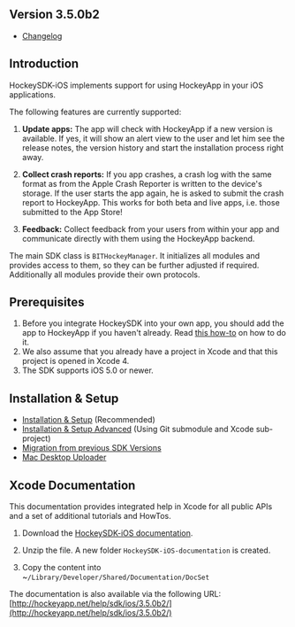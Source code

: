 ## Version 3.5.0b2

- [Changelog](http://www.hockeyapp.net/help/sdk/ios/3.5.0b2/docs/docs/Changelog.html)


## Introduction

HockeySDK-iOS implements support for using HockeyApp in your iOS applications.

The following features are currently supported:

1. **Update apps:** The app will check with HockeyApp if a new version is available. If yes, it will show an alert view to the user and let him see the release notes, the version history and start the installation process right away. 

2. **Collect crash reports:** If you app crashes, a crash log with the same format as from the Apple Crash Reporter is written to the device's storage. If the user starts the app again, he is asked to submit the crash report to HockeyApp. This works for both beta and live apps, i.e. those submitted to the App Store!

3. **Feedback:** Collect feedback from your users from within your app and communicate directly with them using the HockeyApp backend.

The main SDK class is `BITHockeyManager`. It initializes all modules and provides access to them, so they can be further adjusted if required. Additionally all modules provide their own protocols.

## Prerequisites

1. Before you integrate HockeySDK into your own app, you should add the app to HockeyApp if you haven't already. Read [this how-to](http://support.hockeyapp.net/kb/how-tos/how-to-create-a-new-app) on how to do it.
2. We also assume that you already have a project in Xcode and that this project is opened in Xcode 4.
3. The SDK supports iOS 5.0 or newer.


## Installation & Setup

- [Installation & Setup](http://www.hockeyapp.net/help/sdk/ios/3.5.0b2/docs/docs/Guide-Installation-Setup.html) (Recommended)
- [Installation & Setup Advanced](http://www.hockeyapp.net/help/sdk/ios/3.5.0b2/docs/docs/Guide-Installation-Setup-Advanced.html) (Using Git submodule and Xcode sub-project)
- [Migration from previous SDK Versions](http://www.hockeyapp.net/help/sdk/ios/3.5.0b2/docs/docs/Guide-Migration-Kits.html)
- [Mac Desktop Uploader](http://support.hockeyapp.net/kb/how-tos/how-to-upload-to-hockeyapp-on-a-mac)


## Xcode Documentation

This documentation provides integrated help in Xcode for all public APIs and a set of additional tutorials and HowTos.

1. Download the [HockeySDK-iOS documentation](http://hockeyapp.net/releases/).

2. Unzip the file. A new folder `HockeySDK-iOS-documentation` is created.

3. Copy the content into ~`/Library/Developer/Shared/Documentation/DocSet`

The documentation is also available via the following URL: [http://hockeyapp.net/help/sdk/ios/3.5.0b2/](http://hockeyapp.net/help/sdk/ios/3.5.0b2/)
